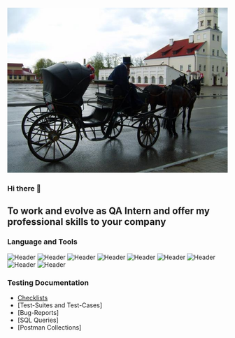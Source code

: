 ![Header](https://github.com/OlenchenkoVladimir/OlenchenkoVladimir/blob/main/assets/img--i-91743-w-640.jpg)
### Hi there 👋

<!--
<div id="header" align="center">
  <img src="https://media.giphy.com/media/M9gbBd9nbDrOTu1Mqx/giphy.gif" width="100"/>
</div>
-->
## To work and evolve as QA Intern and offer my professional skills to your company

### Language and Tools
![Header](https://img.shields.io/badge/Jira-090909?style=for-the-badge&logo=jira&logoColor=136be1)
![Header](https://img.shields.io/badge/Postman-090909?style=for-the-badge&logo=postman&logoColor=f76935)
![Header](https://img.shields.io/badge/Swagger-090909?style=for-the-badge&logo=swagger&logoColor=7ede2b)
![Header](https://img.shields.io/badge/Github-090909?style=for-the-badge&logo=github&logoColor=8cc4d7)
![Header](https://img.shields.io/badge/Figma-090909?style=for-the-badge&logo=figma&logoColor=7d5fa6)
![Header](https://img.shields.io/badge/MySQL-090909?style=for-the-badge&logo=mysql&logoColor=00618a)
![Header](https://img.shields.io/badge/DevTools-090909?style=for-the-badge&logo=googlechrome&logoColor=2674f2)
![Header](https://img.shields.io/badge/TestRail-090909?style=for-the-badge&logo=&logoColor=71b556)
![Header](https://img.shields.io/badge/CharlesProxy-090909?style=for-the-badge&logo=charlesproxy&logoColor=8cc4d7)

### Testing Documentation

- [Checklists](https://github.com/OlenchenkoVladimir/OlenchenkoVladimir/blob/main/testingDocumentation/exercism_2)
- [Test-Suites and Test-Cases]
- [Bug-Reports]
- [SQL Queries]
- [Postman Collections]